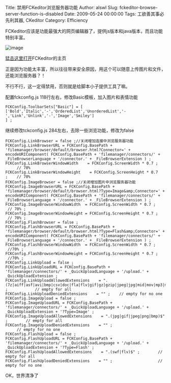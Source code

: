 Title: 禁用FCKeditor浏览服务器功能
Author: alswl
Slug: fckeditor-browse-server-function-is-disabled
Date: 2009-05-24 00:00:00
Tags: 工欲善其事必先利其器, CKeditor
Category: Efficiency

FCKeditor应该是功能最强大的网页编辑器了，提供js版本和java版本，而且功能特别丰富。

![image](http://www.fckeditor.net/themes/fckeditor_site/../../images/logotop.gif)

[猛击这里打开](http://www.fckeditor.net/)FCKeditor的主页

正是因为功能太丰富，所以往往带来安全原因，用这个可以随意上传图片和文件，还能浏览服务器？！

不行不行，这一定得禁用，否则就是给脚本小子提供工具了嘛。

配置fckconfig.js 118行左右，修改Basic模板，加入图片和表情功能

    
    
    FCKConfig.ToolbarSets["Basic"] = [
    ['Bold','Italic','-','OrderedList','UnorderedList','-','Link','Unlink','-','Image','Smiley']
    ] ;
    

继续修改tckconfig.js 284左右，去除一些浏览功能，修改为false

    
    FCKConfig.LinkBrowser = false ;//关闭增加连接中浏览服务器功能
    FCKConfig.LinkBrowserURL = FCKConfig.BasePath + 'filemanager/browser/default/browser.html?Connector=' + encodeURIComponent( FCKConfig.BasePath + 'filemanager/connectors/' + _FileBrowserLanguage + '/connector.' + _FileBrowserExtension ) ;
    FCKConfig.LinkBrowserWindowWidth    = FCKConfig.ScreenWidth * 0.7 ;        // 70%
    FCKConfig.LinkBrowserWindowHeight    = FCKConfig.ScreenHeight * 0.7 ;    // 70%
    FCKConfig.ImageBrowser = false ;//关闭增加图片中浏览服务器功能
    FCKConfig.ImageBrowserURL = FCKConfig.BasePath + 'filemanager/browser/default/browser.html?Type=Image&amp;Connector=' + encodeURIComponent( FCKConfig.BasePath + 'filemanager/connectors/' + _FileBrowserLanguage + '/connector.' + _FileBrowserExtension ) ;
    FCKConfig.ImageBrowserWindowWidth  = FCKConfig.ScreenWidth * 0.7 ;    // 70% ;
    FCKConfig.ImageBrowserWindowHeight = FCKConfig.ScreenHeight * 0.7 ;    // 70% ;
    FCKConfig.FlashBrowser = false ;
    FCKConfig.FlashBrowserURL = FCKConfig.BasePath + 'filemanager/browser/default/browser.html?Type=Flash&amp;Connector=' + encodeURIComponent( FCKConfig.BasePath + 'filemanager/connectors/' + _FileBrowserLanguage + '/connector.' + _FileBrowserExtension ) ;
    FCKConfig.FlashBrowserWindowWidth  = FCKConfig.ScreenWidth * 0.7 ;    //70% ;
    FCKConfig.FlashBrowserWindowHeight = FCKConfig.ScreenHeight * 0.7 ;    //70% ;
    FCKConfig.LinkUpload = false ;
    FCKConfig.LinkUploadURL = FCKConfig.BasePath + 'filemanager/connectors/' + _QuickUploadLanguage + '/upload.' + _QuickUploadExtension ;
    FCKConfig.LinkUploadAllowedExtensions    = ".(7z|aiff|asf|avi|bmp|csv|doc|fla|flv|gif|gz|gzip|jpeg|jpg|mid|mov|mp3|mp4|mpc|mpeg|mpg|ods|odt|pdf|png|ppt|pxd|qt|ram|rar|rm|rmi|rmvb|rtf|sdc|sitd|swf|sxc|sxw|tar|tgz|tif|tiff|txt|vsd|wav|wma|wmv|xls|xml|zip)$" ;            // empty for all
    FCKConfig.LinkUploadDeniedExtensions    = "" ;    // empty for no one
    FCKConfig.ImageUpload = false ;
    FCKConfig.ImageUploadURL = FCKConfig.BasePath + 'filemanager/connectors/' + _QuickUploadLanguage + '/upload.' + _QuickUploadExtension + '?Type=Image' ;
    FCKConfig.ImageUploadAllowedExtensions    = ".(jpg|gif|jpeg|png|bmp)$" ;        // empty for all
    FCKConfig.ImageUploadDeniedExtensions    = "" ;                            // empty for no one
    FCKConfig.FlashUpload = false ;
    FCKConfig.FlashUploadURL = FCKConfig.BasePath + 'filemanager/connectors/' + _QuickUploadLanguage + '/upload.' + _QuickUploadExtension + '?Type=Flash' ;
    FCKConfig.FlashUploadAllowedExtensions    = ".(swf|flv)$" ;        // empty for all
    FCKConfig.FlashUploadDeniedExtensions    = "" ;                    // empty for no one

OK，世界清净了


